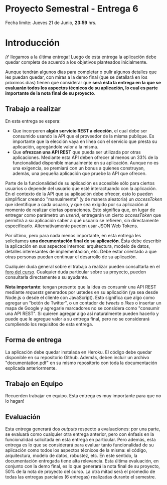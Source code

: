 # Proyecto Semestral - Entrega 6

Fecha límite: Jueves 21 de Junio, **23:59** hrs.

# Introducción

¡Y llegamos a la última entrega! Luego de esta entrega la aplicación debe quedar completa de acuerdo a los objetivos planteados inicialmente.

Aunque tendrán algunos días para completar o pulir algunos detalles que les puedan quedar, con miras a la demo final (que se detallará en los próximos días) tienen que considerar que **será ésta la entrega en la que se evaluarán todos los aspectos técnicos de su aplicación, lo cual es parte importante de la nota final de su proyecto**.

## Trabajo a realizar

En esta entrega se espera:

* Que incorporen **algún servicio REST a elección**, el cual debe ser consumido usando la API que el proveedor de la misma publique. Es importante que la elección vaya en línea con el servicio que presta su aplicación, agregándole valor a la misma.
* Que **ofrezcan una API REST** que pueda ser utilizada por otras aplicaciones. Mediante esta API deben ofrecer al menos un 33% de la funcionalidad disponible manualmente en su aplicación. Aunque no es una exigencia, se premiará con un bonus a quienes construyan, además, una pequeña aplicación que pruebe la API que ofrecen.

Parte de la funcionalidad de su aplicación es accesible sólo para ciertos usuarios o depende del usuario que esté interactuando con la aplicación. En el contexto de la API que su aplicación debe ofrecer, esto lo pueden simplificar creando "manualmente" (y de manera aleatoria) un *accessToken* que identifique a cada usuario, y que sea exigido por su aplicación al momento de realizar ciertas operaciones. Esto significa que, en lugar de entregar como parámetro un *userId*, entregarán un cierto *accessToken* que permitirá a su aplicación saber a qué usuario se refieren, sin directamente especificarlo. Alternativamente pueden usar JSON Web Tokens.

Por último, pero para nada menos importante, en esta entrega les solicitamos **una documentación final de su aplicación**. Ésta debe describir la aplicación en sus aspectos internos: arquitectura, modelo de datos, detalles interesantes de implementación, etc. Debe estar orientado a que otras personas puedan continuar el desarrollo de su aplicación.

Cualquier duda general sobre el trabajo a realizar pueden consultarla en el [foro del curso](../../../#foro). Cualquier duda particular sobre su proyecto, pueden consultarla directamente a su ayudante.

**Nota importante**: tengan presente que la idea es consumir una API REST mediante _requests_ generados por ustedes en su aplicación (ya sea desde Node.js o desde el cliente con JavaScript). Esto significa que algo como agregar un "botón de Twitter", o un contador de _tweets_ o _likes_ o insertar un mapa de Google y agregarle marcadores no se considera como "consumir una API REST". Si quieren agregar algo así naturalmente pueden hacerlo y puede que le agregue valor a su entrega final, pero no se considerará cumpliendo los requisitos de esta entrega.

## Forma de entrega

La aplicación debe quedar instalada en Heroku. El código debe quedar disponible en su repositorio Github. Además, deben incluir un archivo "documentation.pdf" en su mismo repositorio con toda la documentación explicada anteriormente.

## Trabajo en Equipo

Recuerden trabajar en equipo. Esta entrega es muy importante para que no lo hagan!

## Evaluación

Esta entrega generará dos _outputs_ respecto a evaluaciones: por una parte, se evaluará como cualquier otra entrega anterior, pero con énfasis en la funcionalidad solicitada en esta entrega en particular. Pero además, esta entrega es lo que se considerará para evaluar tanto funcionalidad de su aplicación como todos los aspectos técnicos de la misma: el código, arquitectura, modelo de datos, robustez, etc. En este sentido, la documentación entregada tiene alta relevancia. Esta última evaluación, en conjunto con la demo final, es lo que generará la nota final de su proyecto, 50% de la nota de proyecto del curso. La otra mitad será el promedio de todas las entregas parciales (6 entregas) realizadas durante el semestre.